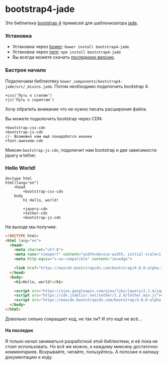 bootstrap4-jade
========================================

Это библитека [bootstrap 4](https://github.com/twbs/bootstrap/tree/v4-dev) примесей для шаблонизатора [jade](http://jade-lang.com/).

### Установка

* Установка через [bower](http://bower.io/): `bower install bootstrap4-jade`
* Установка через [npm](https://www.npmjs.com/): `npm install bootstrap4-jade`
* Вы всегда можете скачать [последнюю версию](https://github.com/Alex5646/bootstrap4-jade/archive/master.zip).

### Бастрое начало
Подключаем библиотеку `bower_components/bootstrap4-jade/src/_mixins.jade`.
Потом необходимо подключить bootstrap 4.

```jade
+css('Путь к стилям')
+js('Путь к скриптам')
```
Хочу обратить внимание что не нужно писать расширения файла.

Вы можете подключить bootstrap через CDN:

```jade
+bootstrap-css-cdn
+bootstrap-js-cdn
//- Возможно нам ещё понадобятся иконки
+font-awesome-cdn
```
Миксин `bootstrap-js-cdn`, подключит нам bootstrap и две зависимости jquery и tether.

### Hello World!

```jade
doctype html
html(lang="en")
    +head
        +bootstrap-css-cdn
    body
        h1 Hello, world!
        
        +jquery-cdn
        +tether-cdn
        +bootstrap-js-cdn
```

На выходе мы получим:

```html
<!DOCTYPE html>
<html lang="en">
  <head>
    <meta charset="utf-8">
    <meta name="viewport" content="width=device-width, initial-scale=1, shrink-to-fit=no">
    <meta http-equiv="x-ua-compatible" content="ie=edge">

    <link href="https://maxcdn.bootstrapcdn.com/bootstrap/4.0.0-alpha.2/css/bootstrap.min.css" rel="stylesheet" integrity="sha384-y3tfxAZXuh4HwSYylfB+J125MxIs6mR5FOHamPBG064zB+AFeWH94NdvaCBm8qnd" crossorigin="anonymous">
  </head>
  <body>
    <h1>Hello, world!</h1>

    <script src="https://ajax.googleapis.com/ajax/libs/jquery/2.1.4/jquery.min.js"></script>
    <script src="https://cdn.jsdelivr.net/tether/1.2.0/tether.min.js"></script>
    <script src="https://maxcdn.bootstrapcdn.com/bootstrap/4.0.0-alpha.2/js/bootstrap.min.js" integrity="sha384-vZ2WRJMwsjRMW/8U7i6PWi6AlO1L79snBrmgiDpgIWJ82z8eA5lenwvxbMV1PAh7" crossorigin="anonymous"></script>
  </body>
</html>
```
Довольно сильно сокращает код, не так ли? И это ещё не всё...

#### На последок
Я только начал заниматься разработкой этой библиотеки, и её пока не стоит использовать.
Но всё же можно, к каждому миксину достаточно комментариев. Вскрывайте, читайте, пользуйтесь.
А попозже я напишу документацию к коду.